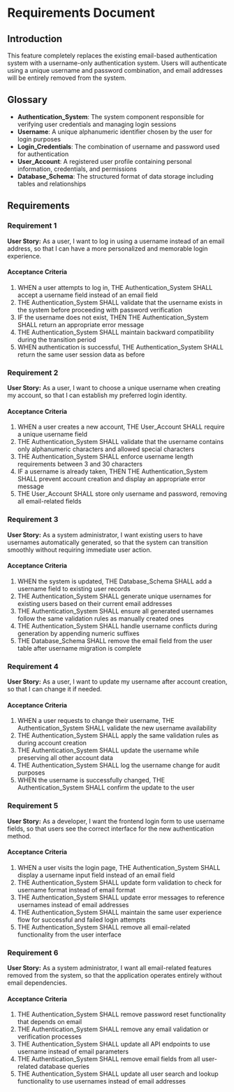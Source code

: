 # Requirements Document

## Introduction

This feature completely replaces the existing email-based authentication system with a username-only authentication system. Users will authenticate using a unique username and password combination, and email addresses will be entirely removed from the system.

## Glossary

- **Authentication_System**: The system component responsible for verifying user credentials and managing login sessions
- **Username**: A unique alphanumeric identifier chosen by the user for login purposes
- **Login_Credentials**: The combination of username and password used for authentication
- **User_Account**: A registered user profile containing personal information, credentials, and permissions
- **Database_Schema**: The structured format of data storage including tables and relationships

## Requirements

### Requirement 1

**User Story:** As a user, I want to log in using a username instead of an email address, so that I can have a more personalized and memorable login experience.

#### Acceptance Criteria

1. WHEN a user attempts to log in, THE Authentication_System SHALL accept a username field instead of an email field
2. THE Authentication_System SHALL validate that the username exists in the system before proceeding with password verification
3. IF the username does not exist, THEN THE Authentication_System SHALL return an appropriate error message
4. THE Authentication_System SHALL maintain backward compatibility during the transition period
5. WHEN authentication is successful, THE Authentication_System SHALL return the same user session data as before

### Requirement 2

**User Story:** As a user, I want to choose a unique username when creating my account, so that I can establish my preferred login identity.

#### Acceptance Criteria

1. WHEN a user creates a new account, THE User_Account SHALL require a unique username field
2. THE Authentication_System SHALL validate that the username contains only alphanumeric characters and allowed special characters
3. THE Authentication_System SHALL enforce username length requirements between 3 and 30 characters
4. IF a username is already taken, THEN THE Authentication_System SHALL prevent account creation and display an appropriate error message
5. THE User_Account SHALL store only username and password, removing all email-related fields

### Requirement 3

**User Story:** As a system administrator, I want existing users to have usernames automatically generated, so that the system can transition smoothly without requiring immediate user action.

#### Acceptance Criteria

1. WHEN the system is updated, THE Database_Schema SHALL add a username field to existing user records
2. THE Authentication_System SHALL generate unique usernames for existing users based on their current email addresses
3. THE Authentication_System SHALL ensure all generated usernames follow the same validation rules as manually created ones
4. THE Authentication_System SHALL handle username conflicts during generation by appending numeric suffixes
5. THE Database_Schema SHALL remove the email field from the user table after username migration is complete

### Requirement 4

**User Story:** As a user, I want to update my username after account creation, so that I can change it if needed.

#### Acceptance Criteria

1. WHEN a user requests to change their username, THE Authentication_System SHALL validate the new username availability
2. THE Authentication_System SHALL apply the same validation rules as during account creation
3. THE Authentication_System SHALL update the username while preserving all other account data
4. THE Authentication_System SHALL log the username change for audit purposes
5. WHEN the username is successfully changed, THE Authentication_System SHALL confirm the update to the user

### Requirement 5

**User Story:** As a developer, I want the frontend login form to use username fields, so that users see the correct interface for the new authentication method.

#### Acceptance Criteria

1. WHEN a user visits the login page, THE Authentication_System SHALL display a username input field instead of an email field
2. THE Authentication_System SHALL update form validation to check for username format instead of email format
3. THE Authentication_System SHALL update error messages to reference usernames instead of email addresses
4. THE Authentication_System SHALL maintain the same user experience flow for successful and failed login attempts
5. THE Authentication_System SHALL remove all email-related functionality from the user interface

### Requirement 6

**User Story:** As a system administrator, I want all email-related features removed from the system, so that the application operates entirely without email dependencies.

#### Acceptance Criteria

1. THE Authentication_System SHALL remove password reset functionality that depends on email
2. THE Authentication_System SHALL remove any email validation or verification processes
3. THE Authentication_System SHALL update all API endpoints to use username instead of email parameters
4. THE Authentication_System SHALL remove email fields from all user-related database queries
5. THE Authentication_System SHALL update all user search and lookup functionality to use usernames instead of email addresses